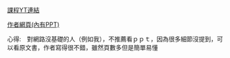  [課程YT連結](https://www.youtube.com/playlist?list=PLm556dMNleHc1MWN5BX9B2XkwkNE2Djiu)
 
 [作者網頁(內有PPT)](http://gaia.cs.umass.edu/kurose_ross/interactive/index.php)

心得:　對網路沒基礎的人（例如我），不推薦看ｐｐｔ，因為很多細節沒提到，可以看原文書，作者寫得很不錯，雖然頁數多但是簡單易懂
